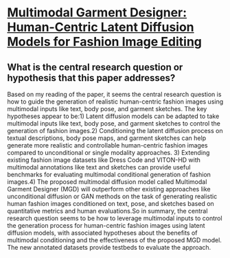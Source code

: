 # [Multimodal Garment Designer: Human-Centric Latent Diffusion Models for   Fashion Image Editing](https://arxiv.org/abs/2304.02051)

## What is the central research question or hypothesis that this paper addresses?

 Based on my reading of the paper, it seems the central research question is how to guide the generation of realistic human-centric fashion images using multimodal inputs like text, body pose, and garment sketches. The key hypotheses appear to be:1) Latent diffusion models can be adapted to take multimodal inputs like text, body pose, and garment sketches to control the generation of fashion images.2) Conditioning the latent diffusion process on textual descriptions, body pose maps, and garment sketches can help generate more realistic and controllable human-centric fashion images compared to unconditional or single modality approaches. 3) Extending existing fashion image datasets like Dress Code and VITON-HD with multimodal annotations like text and sketches can provide useful benchmarks for evaluating multimodal conditional generation of fashion images.4) The proposed multimodal diffusion model called Multimodal Garment Designer (MGD) will outperform other existing approaches like unconditional diffusion or GAN methods on the task of generating realistic human fashion images conditioned on text, pose, and sketches based on quantitative metrics and human evaluations.So in summary, the central research question seems to be how to leverage multimodal inputs to control the generation process for human-centric fashion images using latent diffusion models, with associated hypotheses about the benefits of multimodal conditioning and the effectiveness of the proposed MGD model. The new annotated datasets provide testbeds to evaluate the approach.
